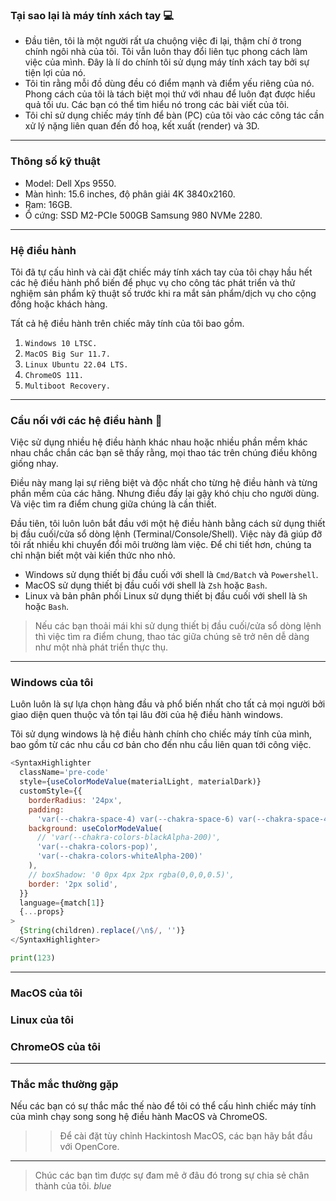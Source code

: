 ### Tại sao lại là máy tính xách tay 💻

- Đầu tiên, tôi là một người rất ưa chuộng việc đi lại, thậm chí ở trong chính ngôi nhà của tôi. Tôi vẫn luôn thay đổi liên tục phong cách làm việc của mình. Đây là lí do chính tôi sử dụng máy tính xách tay bởi sự tiện lợi của nó.
- Tôi tin rằng mỗi đồ dùng đều có điểm mạnh và điểm yếu riêng của nó. Phong cách của tôi là tách biệt mọi thứ với nhau để luôn đạt được hiểu quả tối ưu. Các bạn có thể tìm hiểu nó trong các bài viết của tôi.
- Tôi chỉ sử dụng chiếc máy tính để bàn (PC) của tôi vào các công tác cần xử lý nặng liên quan đến đồ hoạ, kết xuất (render) và 3D.

---

### Thông số kỹ thuật

- Model: Dell Xps 9550.
- Màn hình: 15.6 inches, độ phân giải 4K 3840x2160.
- Ram: 16GB.
- Ổ cứng: SSD M2-PCIe 500GB Samsung 980 NVMe 2280.

---

### Hệ điều hành

Tôi đã tự cấu hình và cài đặt chiếc máy tính xách tay của tôi chạy hầu hết các hệ điều hành phổ biến để phục vụ cho công tác phát triển và thử nghiệm sản phẩm kỹ thuật số trước khi ra mắt sản phẩm/dịch vụ cho cộng đồng hoặc khách hàng.

Tất cả hệ điều hành trên chiếc mây tính của tôi bao gồm.

1. `Windows 10 LTSC.`
1. `MacOS Big Sur 11.7.`
1. `Linux Ubuntu 22.04 LTS.`
1. `ChromeOS 111.`
1. `Multiboot Recovery.`

---

### Cầu nối với các hệ điều hành 🌉

Việc sử dụng nhiều hệ điều hành khác nhau hoặc nhiều phần mềm khác nhau chắc chắn các bạn sẽ thấy rằng, mọi thao tác trên chúng điều không giống nhay.

Điều này mang lại sự riêng biệt và độc nhất cho từng hệ điều hành và từng phần mềm của các hãng. Nhưng điều đấy lại gậy khó chịu cho người dùng. Và việc tìm ra điểm chung giữa chúng là cần thiết.

Đầu tiên, tôi luôn luôn bắt đầu với một hệ điều hành bằng cách sử dụng thiết bị đầu cuối/cửa sổ dòng lệnh (Terminal/Console/Shell). Việc này đã giúp đỡ tôi rất nhiều khi chuyển đổi môi trường làm việc. Để chi tiết hơn, chúng ta chỉ nhận biết một vài kiến thức nho nhỏ.

- Windows sử dụng thiết bị đầu cuối với shell là `Cmd/Batch` và `Powershell`.
- MacOS sử dụng thiết bị đầu cuối với shell là `Zsh` hoặc `Bash`.
- Linux và bản phân phối Linux sử dụng thiết bị đầu cuối với shell là `Sh` hoặc `Bash`.

> Nếu các bạn thoải mái khi sử dụng thiết bị đầu cuối/cửa sổ dòng lệnh thì việc tìm ra điểm chung, thao tác giữa chúng sẽ trở nên dễ dàng như một nhà phát triển thực thụ.

---

### Windows của tôi

Luôn luôn là sự lựa chọn hàng đầu và phổ biến nhất cho tất cả mọi người bởi giao diện quen thuộc và tồn tại lâu đời của hệ điều hành windows.

Tôi sử dụng windows là hệ điều hành chính cho chiếc máy tính của mình, bao gồm từ các nhu cầu cơ bản cho đến nhu cầu liên quan tới công việc.

```js
<SyntaxHighlighter
  className='pre-code'
  style={useColorModeValue(materialLight, materialDark)}
  customStyle={{
    borderRadius: '24px',
    padding:
      'var(--chakra-space-4) var(--chakra-space-6) var(--chakra-space-4) var(--chakra-space-6)',
    background: useColorModeValue(
      // 'var(--chakra-colors-blackAlpha-200)',
      'var(--chakra-colors-pop)',
      'var(--chakra-colors-whiteAlpha-200)'
    ),
    // boxShadow: '0 0px 4px 2px rgba(0,0,0,0.5)',
    border: '2px solid',
  }}
  language={match[1]}
  {...props}
>
  {String(children).replace(/\n$/, '')}
</SyntaxHighlighter>
```

```py
print(123)
```

---

### MacOS của tôi

### Linux của tôi

### ChromeOS của tôi

---

### Thắc mắc thường gặp

Nếu các bạn có sự thắc mắc thế nào để tôi có thể cấu hình chiếc máy tính của mình chạy song song hệ điều hành MacOS và ChromeOS.

> > Để cài đặt tùy chỉnh Hackintosh MacOS, các bạn hãy bắt đầu với OpenCore.

---

> Chúc các bạn tìm được sự đam mê ở đâu đó trong sự chia sẻ chân thành của tôi. _blue_
